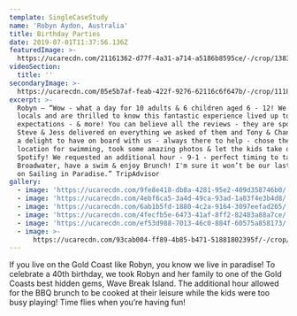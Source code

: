 ```yaml
---
template: SingleCaseStudy
name: 'Robyn Aydon, Australia'
title: Birthday Parties
date: 2019-07-01T11:37:56.136Z
featuredImage: >-
  https://ucarecdn.com/21161362-d77f-4a31-a714-a5186b8595ce/-/crop/1383x872/103,0/-/preview/
videoSection:
  title: ''
secondaryImage: >-
  https://ucarecdn.com/05e5b7af-feab-422f-9276-62116c6f647b/-/crop/1118x1080/281,0/-/preview/-/enhance/62/
excerpt: >-
  Robyn – “Wow - what a day for 10 adults & 6 children aged 6 - 12! We are
  locals and are thrilled to know this fantastic experience lived up to all our
  expectations - & more! You can believe all the reviews - they are spot on!
  Steve & Jess delivered on everything we asked of them and Tony & Chanelle were
  a delight to have on board with us - always there to help - chose the perfect
  location for swimming, took some amazing photos & let the kids take over
  Spotify! We requested an additional hour - 9-1 - perfect timing to take in the
  Broadwater, have a swim & enjoy Brunch! I'm sure it won’t be our last venture
  on Sailing in Paradise.” TripAdvisor
gallery:
  - image: 'https://ucarecdn.com/9fe8e418-db8a-4281-95e2-409d358746b0/'
  - image: 'https://ucarecdn.com/4ebf6ca5-3a4d-49ca-93ad-1a83f4e3b4d8/'
  - image: 'https://ucarecdn.com/6ab1b5fd-1880-4c2a-9164-3097eefad265/'
  - image: 'https://ucarecdn.com/4fecfb5e-6473-41af-8ff2-82483a88a7ce/'
  - image: 'https://ucarecdn.com/ef53d988-7013-46c0-884f-60575a858173/'
  - image: >-
      https://ucarecdn.com/93cab004-ff89-4b85-b471-51881802395f/-/crop/971x934/0,0/-/preview/
---
```

If you live on the Gold Coast like Robyn, you know we live in paradise! To celebrate a 40th birthday, we took Robyn and her family to one of the Gold Coasts best hidden gems, Wave Break Island. The additional hour allowed for the BBQ brunch to be cooked at their leisure while the kids were too busy playing! Time flies when you’re having fun!

